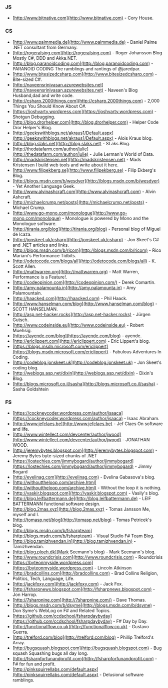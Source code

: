 
### JS

- [http://www.bitnative.com](http://www.bitnative.com) - Cory House.

### CS

- [http://www.palmmedia.de](http://www.palmmedia.de) - Daniel Palme .NET consultant from Germany.
- [http://rogeralsing.com](http://rogeralsing.com) - Roger Johansson Blog Mostly C#, DDD and Akka.NET.
- [http://blog.paranoidcoding.com](http://blog.paranoidcoding.com) - PARANOID CODING The ramblings and rantings of @jaredpar.
- [http://www.bitesizedcsharp.com](http://www.bitesizedcsharp.com) - Bite-sized C#.
- [http://naveensrinivasan.azurewebsites.net](http://naveensrinivasan.azurewebsites.net) - Naveen's Blog Husband,dad and write code.
- [http://csharp.2000things.com](http://csharp.2000things.com) - 2,000 Things You Should Know About C#.
- [https://joshvarty.wordpress.com](https://joshvarty.wordpress.com) - Shotgun Debugging.
- [http://blog.drorhelper.com](http://blog.drorhelper.com) - Helper Code Dror Helper's Blog.
- [http://geekswithblogs.net/akraus1/Default.aspx](http://geekswithblogs.net/akraus1/Default.aspx) - Alois Kraus blog.
- [http://blog.slaks.net](http://blog.slaks.net) - SLaks.Blog.
- [http://thedatafarm.com/author/julie](http://thedatafarm.com/author/julie) - Julie Lerman's World of Data.
- [http://madskristensen.net](http://madskristensen.net) - Mads Kristensen I build web tools and write about it here.
- [http://www.filipekberg.se](http://www.filipekberg.se) - Filip Ekberg's Blog.
- [http://blogs.msdn.com/b/wesdyer](http://blogs.msdn.com/b/wesdyer) - Yet Another Language Geek.
- [http://www.alvinashcraft.com](http://www.alvinashcraft.com) - Alvin Ashcraft.
- [http://michaelcrump.net/posts](http://michaelcrump.net/posts) - Michael Crump.
- [http://www.go-mono.com/monologue](http://www.go-mono.com/monologue) - Monologue is powered by Mono and the Monologue software.
- [http://tirania.org/blog](http://tirania.org/blog) - Personal blog of Miguel de Icaza.
- [http://jonskeet.uk/csharp](http://jonskeet.uk/csharp) - Jon Skeet's C# and .NET articles and links.
- [http://blogs.msdn.com/b/ricom](http://blogs.msdn.com/b/ricom) - Rico Mariani's Performance Tidbits.
- [http://odetocode.com/blogs/all](http://odetocode.com/blogs/all) - K. Scott Allen.
- [http://mattwarren.org](http://mattwarren.org) - Matt Warren, Performance is a Feature!.
- [http://codeopinion.com](http://codeopinion.com/) - Derek Comartin.
- [http://amy.palamounta.in](http://amy.palamounta.in) - Amy Palamountain.
- [http://haacked.com](http://haacked.com) - Phil Haack.
- [http://www.hanselman.com/blog](http://www.hanselman.com/blog) - SCOTT HANSELMAN.
- [http://asp.net-hacker.rocks](http://asp.net-hacker.rocks) - Jürgen Gutsch.
- [http://www.codeinside.eu](http://www.codeinside.eu) - Robert Muehsig.
- [https://ayende.com/blog](https://ayende.com/blog) - ayende.
- [http://ericlippert.com](http://ericlippert.com) - Eric Lippert's blog.
- [https://blogs.msdn.microsoft.com/ericlippert](https://blogs.msdn.microsoft.com/ericlippert) - Fabulous Adventures In Coding.
- [http://codeblog.jonskeet.uk](http://codeblog.jonskeet.uk) - Jon Skeet's coding blog.
- [http://weblogs.asp.net/dixin](http://weblogs.asp.net/dixin) - Dixin's Blog.
- [http://blogs.microsoft.co.il/sasha](http://blogs.microsoft.co.il/sasha) - Sasha Goldshtein

### FS

- [https://cockneycoder.wordpress.com/author/isaaca](https://cockneycoder.wordpress.com/author/isaaca) - Isaac Abraham.
- [http://www.jefclaes.be](http://www.jefclaes.be) - Jef Claes On software and life.
- [http://www.wintellect.com/devcenter/author/jwood](http://www.wintellect.com/devcenter/author/jwood) - JONATHAN WOOD.
- [http://jeremybytes.blogspot.com](http://jeremybytes.blogspot.com) - Jeremy Bytes byte-sized chunks of .NET
- [https://lostechies.com/jimmybogard/author/jimmybogard](https://lostechies.com/jimmybogard/author/jimmybogard) - Jimmy Bogard
- [http://evelinag.com](http://evelinag.com) - Evelina Gabasova's blog.
- [http://withouttheloop.com/archive.html](http://withouttheloop.com/archive.html) - Without the loop it is nothing.
- [http://vaskir.blogspot.com](http://vaskir.blogspot.com) - Vasily's blog.
- [http://blog.leifbattermann.de](http://blog.leifbattermann.de) - LEIF BATTERMANN functional software design.
- [http://blog.2mas.xyz](http://blog.2mas.xyz) - Tomas Jansson Me, myself and I.
- [http://tomasp.net/blog](http://tomasp.net/blog) - Tomas Petricek's blog.
- [http://blogs.msdn.com/b/fsharpteam](http://blogs.msdn.com/b/fsharpteam) - Visual Studio F# Team Blog.
- [http://blog.tamizhvendan.in](http://blog.tamizhvendan.in) - Tamizhvendan.
- [http://blog.ploeh.dk](Mark Seemann's blog) - Mark Seemann's blog.
- [http://www.roundcrisis.com](http://www.roundcrisis.com) - Roundcrisis
- [https://byteonmyside.wordpress.com](https://byteonmyside.wordpress.com) - Lincoln Atkinson
- [http://bradcollins.com](http://bradcollins.com) - Brad Collins Religion, Politics, Tech, Language, Life.
- [http://jackfoxy.com](http://jackfoxy.com) - Jack Fox.
- [http://fsharpnews.blogspot.com](http://fsharpnews.blogspot.com) - Jon Harrop.
- [http://7sharpnine.com](http://7sharpnine.com/) - Dave Thomas.
- [http://blogs.msdn.com/b/dsyme](http://blogs.msdn.com/b/dsyme) - Don Syme's WebLog on F# and Related Topics.
- [https://github.com/ccdschool/fsharpdaybyday](https://github.com/ccdschool/fsharpdaybyday) - F# Day by Day.
- [http://functionalflow.co.uk](http://functionalflow.co.uk) - Gustavo Guerra.
- [http://trelford.com/blog](http://trelford.com/blog) - Phillip Trelford's Array.
- [http://bugsquash.blogspot.com](http://bugsquash.blogspot.com) - Bug squash Squashing bugs all day long.
- [http://fsharpforfunandprofit.com](http://fsharpforfunandprofit.com) - F# for fun and profit.
- [http://pinksquirrellabs.com/default.aspx](http://pinksquirrellabs.com/default.aspx) - Delusional software ramblings.
